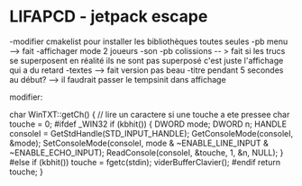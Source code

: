 # LIFAPCD - jetpack escape

-modifier cmakelist pour installer les bibliothèques toutes seules 
-pb menu --> fait
-affichager mode 2 joueurs
-son
-pb colissions -- > fait
si les trucs se superposent en réalité ils ne sont pas superposé c'est juste l'affichage qui a du retard
-textes --> fait version pas beau
-titre pendant 5 secondes au début? --> il faudrait passer le tempsinit dans affichage

modifier: 

char WinTXT::getCh()
{ // lire un caractere si une touche a ete pressee
    char touche = 0;
#ifdef _WIN32
    if (kbhit())
    {
        DWORD mode;
        DWORD n;
        HANDLE consoleI = GetStdHandle(STD_INPUT_HANDLE);
        GetConsoleMode(consoleI, &mode);
        SetConsoleMode(consoleI, mode & ~ENABLE_LINE_INPUT & ~ENABLE_ECHO_INPUT);
        ReadConsole(consoleI, &touche, 1, &n, NULL);
    }
#else
    if (kbhit())
        touche = fgetc(stdin);
        viderBufferClavier();
#endif
    return touche;
}